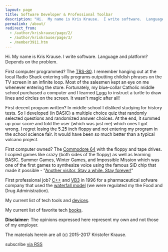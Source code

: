 ```yaml
---
layout: page
title: Software Developer & Professional Toolbar
description: "Hi.  My name is Kris Krause.  I write software.  Language and platform?  Depends on the problem."
permalink: /about/
redirect_from:
  - /author/kriskrause/page/2/
  - /author/kriskrause/page/3/
  - /member3911.htm
---
```

Hi.  My name is Kris Krause.  I write software.  Language and platform?  Depends on the problem.

First computer programmed?  The [TRS-80](https://en.wikipedia.org/wiki/TRS-80).  I remember hanging out at the local Radio Shack entering silly programs outputting childish phrases on the TV screen in an infinite loop.  Most of the salesmen kept an eye on me whenever entering the store.  Fortunately, my blue-collar Catholic middle school purchased a computer and I learned [Logo](https://en.wikipedia.org/wiki/Logo_%28programming_language%29) to instruct a turtle to draw lines and circles on the screen.  It wasn't magic after all!

First decent program written?  In middle school I disliked studying for history tests.  So I developed (in BASIC) a multiple choice quiz that randomly selected questions and randomized answer choices.  At the end, it summed up your score and told the user (which was just me) which ones I got wrong.  I regret losing the 5.25 inch floppy and not entering my program in the school science fair.  It would have been so much better than a typical volcano project.

First computer owned?  The [Commodore 64](https://en.wikipedia.org/wiki/Commodore_64) with the floppy and tape drives.  I copied games like crazy (both sides of the floppy) as well as learning BASIC.  Summer Games, Winter Games, and Impossible Mission which was one of the first games to synthesize voice using the famous SID chip that made it possible - "[Another visitor.  Stay a while.  Stay forever!](https://www.youtube.com/watch?v=k35dUj5kG90)"

First professional job?  [C++](https://en.wikipedia.org/wiki/C%2B%2B) and [VB3](https://en.wikipedia.org/wiki/Visual_Basic) in 1996 for a pharmaceutical sofware company that used the [waterfall model](https://en.wikipedia.org/wiki/Waterfall_model) (we were regulated my the Food and Drug Administration).

My current list of tech tools and [devices](/devices).

My current list of favorite tech [books](/books).

**Disclaimer:** The opinions expressed here represent my own and not those of my employer.

The materials herein are all (c) 2015-2017 Kristofer Krause.

<p class="rss-subscribe">
	<span class="fi-rss size-21"></span> subscribe <a href="{{ "/feed.xml" | prepend: site.baseurl }}">via RSS</a>
</p>
